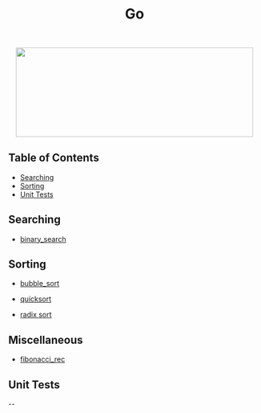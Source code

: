 <h1 align="center">Go</h1> <br>

<p align="center"><image src="https://external-content.duckduckgo.com/iu/?u=https%3A%2F%2Ftse1.mm.bing.net%2Fth%3Fid%3DOIP.SqIO9qN8Y3whTDheUD5FUgHaCy%26pid%3DApi&f=1" width ="474" height="178"></image></p>

## Table of Contents

- [Searching](#searching)
- [Sorting](#sorting)
- [Unit Tests](#unit-tests)

<a name="searching"></a>

## Searching

- [binary_search](https://github.com/aniketsharma00411/algorithmsUse/blob/master/Go/Searching/binary_search.go)

<a name="sorting"></a>

## Sorting

- [bubble_sort](https://github.com/aniketsharma00411/algorithmsUse/blob/master/Go/Sorting/bubble_sort.go)

- [quicksort](https://github.com/aniketsharma00411/algorithmsUse/blob/master/Go/Sorting/quick_sort.go)

- [radix sort](https://github.com/aniketsharma00411/algorithmsUse/blob/master/Go/Sorting/radix_sort.go)

<a name="unit-tests"></a>

## Miscellaneous

- [fibonacci_rec](https://github.com/aniketsharma00411/algorithmsUse/blob/master/Go/Miscellaneous/fibonacci_rec.go)

## Unit Tests

--
